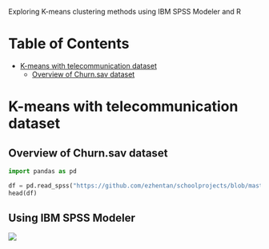 Exploring K-means clustering methods using IBM SPSS Modeler and R

# Table of Contents

* [K-means with telecommunication dataset](#K-means-with-telecommunication-dataset)
  + [Overview of Churn.sav dataset](#Overview-of-Churn.sav-dataset)

# K-means with telecommunication dataset

## Overview of Churn.sav dataset

```python
import pandas as pd

df = pd.read_spss("https://github.com/ezhentan/schoolprojects/blob/master/K-Means/Churn.sav")
head(df)
```

## Using IBM SPSS Modeler

![](https://github.com/ezhentan/schoolprojects/blob/master/K-Means/Images/SPSS%20clusters.png)

